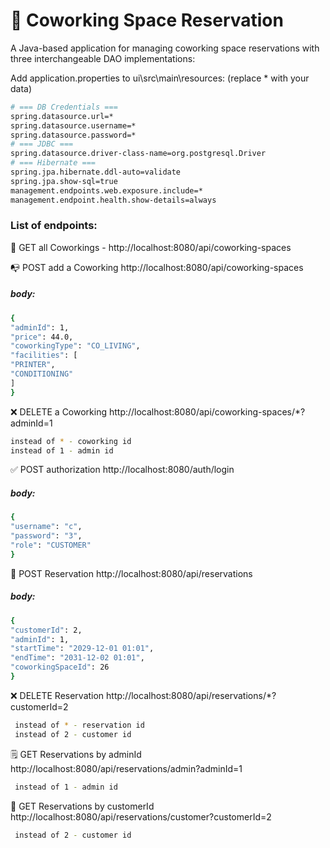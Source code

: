 # 🧾 Coworking Space Reservation

A Java-based application for managing coworking space reservations with three interchangeable DAO implementations:

Add application.properties to ui\src\main\resources:
(replace * with your data)
 ```sh
# === DB Credentials ===
spring.datasource.url=*
spring.datasource.username=*
spring.datasource.password=*
# === JDBC ===
spring.datasource.driver-class-name=org.postgresql.Driver
# === Hibernate ===
spring.jpa.hibernate.ddl-auto=validate
spring.jpa.show-sql=true
management.endpoints.web.exposure.include=*
management.endpoint.health.show-details=always
 ```

### List of endpoints:

🏢 GET all Coworkings -
http://localhost:8080/api/coworking-spaces

📭 POST add a Coworking
http://localhost:8080/api/coworking-spaces
##### body:
 ```sh
{
"adminId": 1,
"price": 44.0,
"coworkingType": "CO_LIVING",
"facilities": [
"PRINTER",
"CONDITIONING"
]
}
 ```
❌ DELETE a Coworking
http://localhost:8080/api/coworking-spaces/*?adminId=1
 ```sh
 instead of * - coworking id
 instead of 1 - admin id
  ```
✅ POST authorization
http://localhost:8080/auth/login
##### body:
```sh
{
"username": "c",
"password": "3",
"role": "CUSTOMER"
}
```
📎 POST Reservation
http://localhost:8080/api/reservations
##### body:
```sh
{
"customerId": 2,
"adminId": 1,
"startTime": "2029-12-01 01:01",
"endTime": "2031-12-02 01:01",
"coworkingSpaceId": 26
}
```
❌ DELETE Reservation
http://localhost:8080/api/reservations/*?customerId=2
```sh
 instead of * - reservation id
 instead of 2 - customer id
  ```
🗒 GET Reservations by adminId
http://localhost:8080/api/reservations/admin?adminId=1
```sh
 instead of 1 - admin id
  ```

📙 GET Reservations by customerId
http://localhost:8080/api/reservations/customer?customerId=2
```sh
 instead of 2 - customer id
  ```